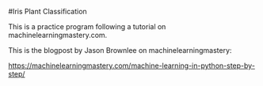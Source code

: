 #Iris Plant Classification

This is a practice program following a tutorial on machinelearningmastery.com.

This is the blogpost by Jason Brownlee on machinelearningmastery:

https://machinelearningmastery.com/machine-learning-in-python-step-by-step/
